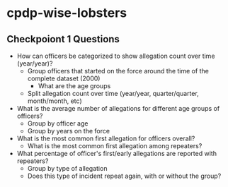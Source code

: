 # cpdp-wise-lobsters

## Checkpoiont 1 Questions
* How can officers be categorized to show allegation count over time (year/year)?
    * Group officers that started on the force around the time of the complete dataset (2000)
        * What are the age groups
    * Split allegation count over time (year/year, quarter/quarter, month/month, etc)
* What is the average number of allegations for different age groups of officers?
    * Group by officer age
    * Group by years on the force
* What is the most common first allegation for officers overall?
    * What is the most common first allegation among repeaters?
* What percentage of officer's first/early allegations are reported with repeaters?
    * Group by type of allegation
    * Does this type of incident repeat again, with or without the group?
